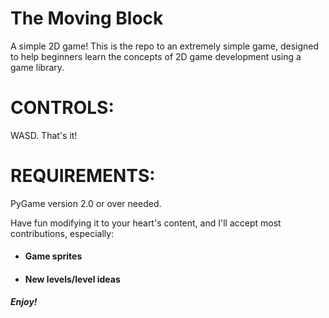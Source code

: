 # The Moving Block
 A simple 2D game!
 This is the repo to an extremely simple game, designed to help beginners learn the concepts of 2D game development using a game library.

# CONTROLS:
 WASD. That's it!

# REQUIREMENTS:
 PyGame version 2.0 or over needed.

Have fun modifying it to your heart's content, and I'll accept most contributions, especially:
 - #### Game sprites
 - #### New levels/level ideas
   

__***Enjoy!***__
